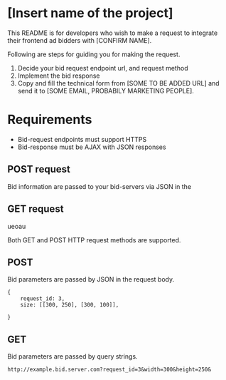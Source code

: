 # [Insert name of the project]

This README is for developers who wish to make a request to integrate their frontend ad bidders with [CONFIRM NAME].

Following are steps for guiding you for making the request. 
1. Decide your bid request endpoint url, and request method
2. Implement the bid response
3. Copy and fill the technical form from [SOME TO BE ADDED URL] and send it to [SOME EMAIL, PROBABILY MARKETING PEOPLE].

# Requirements

* Bid-request endpoints must support HTTPS 
* Bid-response must be AJAX with JSON responses

## POST request

Bid information are passed to your bid-servers via JSON in the  

## GET request
	
ueoau

Both GET and POST HTTP request methods are supported. 

## POST
Bid parameters are passed by JSON in the request body.
```example json request body
{
	request_id: 3,
	size: [[300, 250], [300, 100]],
    
}
``` 

## GET
Bid parameters are passed by query strings. 
```example querystring
http://example.bid.server.com?request_id=3&width=300&height=250&

```

  
